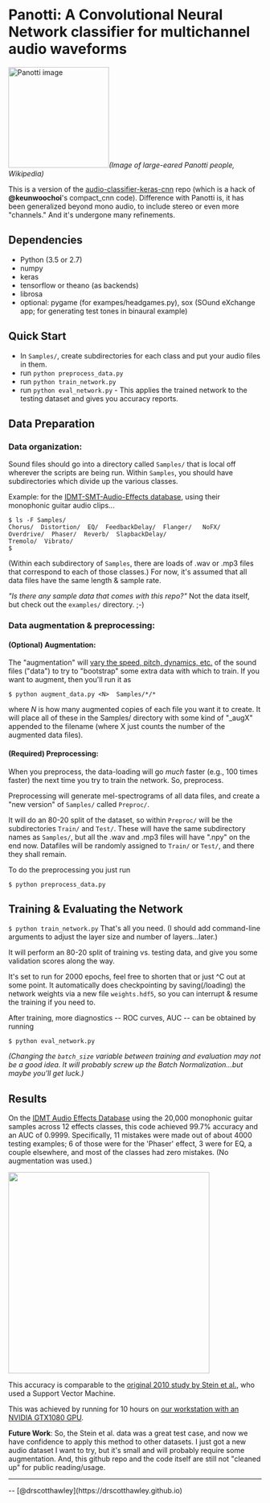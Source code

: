 # Panotti: A Convolutional Neural Network classifier for multichannel audio waveforms

<img src="https://upload.wikimedia.org/wikipedia/commons/a/af/Panoteanen.jpg" alt="Panotti image" height="200">*(Image of large-eared Panotti people, Wikipedia)*

This is a version of the [audio-classifier-keras-cnn](https://github.com/drscotthawley/audio-classifier-keras-cnn) repo (which is a hack of **@keunwoochoi**'s compact_cnn code).  Difference with Panotti is, it has been generalized beyond mono audio, to include stereo or even more "channels."  And it's undergone many refinements.


## Dependencies
* Python (3.5 or 2.7)
* numpy
* keras
* tensorflow or theano (as backends)
* librosa
* optional: pygame (for exampes/headgames.py), sox (SOund eXchange app; for generating test tones in binaural example)

## Quick Start
* In `Samples/`, create  subdirectories for each class and put your audio files in them.
* run `python preprocess_data.py`
* run `python train_network.py`
* run `python eval_network.py`  - This applies the trained network to the testing dataset and gives you accuracy reports.


## Data Preparation
### Data organization:
Sound files should go into a directory called `Samples/` that is local off wherever the scripts are being run.  Within `Samples`, you should have subdirectories which divide up the various classes.

Example: for the [IDMT-SMT-Audio-Effects database](https://www.idmt.fraunhofer.de/en/business_units/m2d/smt/audio_effects.html), using their monophonic guitar audio clips...

    $ ls -F Samples/
    Chorus/  Distortion/  EQ/  FeedbackDelay/  Flanger/   NoFX/  Overdrive/  Phaser/  Reverb/  SlapbackDelay/
    Tremolo/  Vibrato/
    $
(Within each subdirectory of `Samples`, there are loads of .wav or .mp3 files that correspond to each of those classes.)
For now, it's assumed that all data files have the same length & sample rate.  

*"Is there any sample data that comes with this repo?"*  Not the data itself, but check out the `examples/` directory. ;-)


### Data augmentation & preprocessing:

#### (Optional) Augmentation:

The "augmentation" will [vary the speed, pitch, dynamics, etc.](https://bmcfee.github.io/papers/ismir2015_augmentation.pdf) of the sound files ("data") to try to "bootstrap" some extra data with which to train.  If you want to augment, then you'll run it as

`$ python augment_data.py <N>  Samples/*/*`

where *N* is how many augmented copies of each file you want it to create.  It will place all of these in the Samples/ directory with some kind of "_augX" appended to the filename (where X just counts the number of the augmented data files).

#### (Required) Preprocessing:
When you preprocess, the data-loading will go *much* faster (e.g., 100 times faster) the next time you try to train the network. So, preprocess.

Preprocessing will generate mel-spectrograms of all data files, and create a "new version" of `Samples/` called `Preproc/`.

It will do an 80-20 split of the dataset, so within `Preproc/` will be the subdirectories `Train/` and `Test/`. These will have the same subdirectory names as `Samples/`, but all the .wav and .mp3 files will have ".npy" on the end now.  Datafiles will be randomly assigned to `Train/` or `Test/`, and there they shall remain.

To do the preprocessing you just run

`$ python preprocess_data.py`


## Training & Evaluating the Network
`$ python train_network.py`
That's all you need.  (I should add command-line arguments to adjust the layer size and number of layers...later.)

It will perform an 80-20 split of training vs. testing data, and give you some validation scores along the way.  

It's set to run for 2000 epochs, feel free to shorten that or just ^C out at some point.  It automatically does checkpointing by saving(/loading) the network weights via a new file `weights.hdf5`, so you can interrupt & resume the training if you need to.

After training, more diagnostics -- ROC curves, AUC -- can be obtained by running

`$ python eval_network.py`

*(Changing the `batch_size` variable between training and evaluation may not be a good idea.  It will probably screw up the Batch Normalization...but maybe you'll get luck.)*



## Results
On the [IDMT Audio Effects Database](https://www.idmt.fraunhofer.de/en/business_units/m2d/smt/audio_effects.html) using the 20,000 monophonic guitar samples across 12 effects classes, this code achieved 99.7% accuracy and an AUC of 0.9999. Specifically, 11 mistakes were made out of about 4000 testing examples; 6 of those were for the 'Phaser' effect, 3 were for EQ, a couple elsewhere, and most of the classes had zero mistakes. (No augmentation was used.)

<a href="url"><img src="http://i.imgur.com/nWHqAWy.png" width="400"></a>

This accuracy is comparable to the [original 2010 study by Stein et al.](http://www.ece.rochester.edu/courses/ECE472/resources/Papers/Stein_2010.pdf), who used a Support Vector Machine.

This was achieved by running for 10 hours on [our workstation with an NVIDIA GTX1080 GPU](https://pcpartpicker.com/b/4xLD4D). 

**Future Work**: So, the Stein et al. data was a great test case, and now we have confidence to apply this method to other datasets.  I just got a new audio dataset I want to try, but it's small and will probably require some augmentation.  And, this github repo and the code itself are still not "cleaned up" for public reading/usage. 

<hr>
-- [@drscotthawley](https://drscotthawley.github.io)

